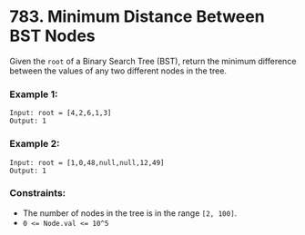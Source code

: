 # 783. Minimum Distance Between BST Nodes

Given the `root` of a Binary Search Tree (BST), return the minimum difference between the values of any two different nodes in the tree.


### Example 1:
```
Input: root = [4,2,6,1,3]
Output: 1
```

### Example 2:
```
Input: root = [1,0,48,null,null,12,49]
Output: 1
```

### Constraints:
- The number of nodes in the tree is in the range `[2, 100]`.
- `0 <= Node.val <= 10^5`
